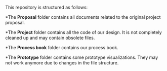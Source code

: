 This repository is structured as follows:

*The **Proposal** folder contains all documents related to the original project proposal.

*The **Project** folder contains all the code of our design.  It is not completely cleaned up and may contain obsolete files.

*The **Process book** folder contains our process book.

*The **Prototype** folder contains some prototype visualizations.  They may not work anymore due to changes in the file structure.